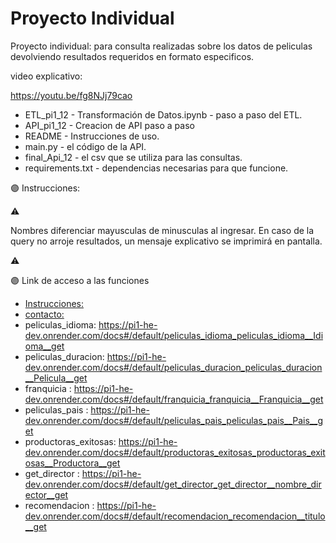 # Proyecto Individual


Proyecto individual: para consulta realizadas sobre los datos  de peliculas
devolviendo resultados requeridos en formato especificos.

video explicativo: 

https://youtu.be/fg8NJj79cao

* ETL_pi1_12 -   Transformación de Datos.ipynb - paso a paso del ETL.
* API_pi1_12 -  Creacion de API paso a paso 
* README -   Instrucciones de uso.
* main.py -   el código de la API.
* final_Api_12 -   el csv que se utiliza para las consultas.
* requirements.txt -   dependencias necesarias para que funcione.

🟣 Instrucciones: 

⚠️  

 Nombres diferenciar mayusculas de minusculas al ingresar.
 En caso de la query no arroje resultados, un mensaje explicativo se imprimirá en pantalla.

⚠️


🟣 Link de acceso a las funciones
* [Instrucciones:](https://pi1-he-dev.onrender.com/docs#/default/index__get)
* [contacto:](https://pi1-he-dev.onrender.com/docs#/default/contacto_contacto_get)
* peliculas_idioma: https://pi1-he-dev.onrender.com/docs#/default/peliculas_idioma_peliculas_idioma__Idioma__get
* peliculas_duracion: https://pi1-he-dev.onrender.com/docs#/default/peliculas_duracion_peliculas_duracion__Pelicula__get
* franquicia :  https://pi1-he-dev.onrender.com/docs#/default/franquicia_franquicia__Franquicia__get
* peliculas_pais :  https://pi1-he-dev.onrender.com/docs#/default/peliculas_pais_peliculas_pais__Pais__get
* productoras_exitosas:  https://pi1-he-dev.onrender.com/docs#/default/productoras_exitosas_productoras_exitosas__Productora__get
* get_director : https://pi1-he-dev.onrender.com/docs#/default/get_director_get_director__nombre_director__get
* recomendacion : https://pi1-he-dev.onrender.com/docs#/default/recomendacion_recomendacion__titulo__get

